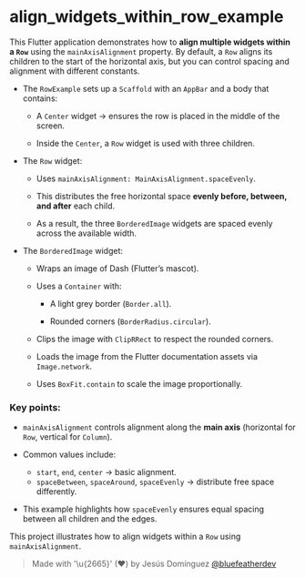 # align_widgets_within_row_example

This Flutter application demonstrates how to **align multiple widgets within a `Row`** using the `mainAxisAlignment` property. By default, a `Row` aligns its children to the start of the horizontal axis, but you can control spacing and alignment with different constants.

- The `RowExample` sets up a `Scaffold` with an `AppBar` and a body that contains:
  - A `Center` widget → ensures the row is placed in the middle of the screen.
  
  - Inside the `Center`, a `Row` widget is used with three children.

- The `Row` widget:
  - Uses `mainAxisAlignment: MainAxisAlignment.spaceEvenly`.
  
  - This distributes the free horizontal space **evenly before, between, and after** each child.
  - As a result, the three `BorderedImage` widgets are spaced evenly across the available width.

- The `BorderedImage` widget:
  - Wraps an image of Dash (Flutter’s mascot).
  
  - Uses a `Container` with:
    - A light grey border (`Border.all`).
    
    - Rounded corners (`BorderRadius.circular`).
  - Clips the image with `ClipRRect` to respect the rounded corners.
  - Loads the image from the Flutter documentation assets via `Image.network`.
  - Uses `BoxFit.contain` to scale the image proportionally.

### Key points:
- `mainAxisAlignment` controls alignment along the **main axis** (horizontal for `Row`, vertical for `Column`).

- Common values include:
  - `start`, `end`, `center` → basic alignment.
  - `spaceBetween`, `spaceAround`, `spaceEvenly` → distribute free space differently.
- This example highlights how `spaceEvenly` ensures equal spacing between all children and the edges.

This project illustrates how to align widgets within a `Row` using `mainAxisAlignment`.

> Made with '\u{2665}' (♥) by Jesús Domínguez [@bluefeatherdev](https://github.com/bluefeatherdev)
